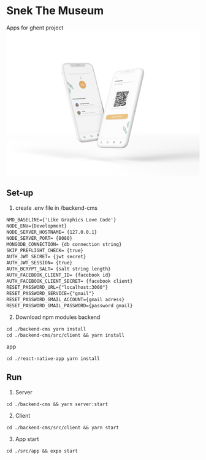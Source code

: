 # Snek The Museum
Apps for ghent project
![mock up](https://github.com/PietVlem/snek-the-museum/blob/master/mockup-snekthemuseum.png?raw=true)

## Set-up
1. create .env file in /backend-cms
```
NMD_BASELINE={'Like Graphics Love Code'}  
NODE_ENV={Development}
NODE_SERVER_HOSTNAME= {127.0.0.1}
NODE_SERVER_PORT= {8080}
MONGODB_CONNECTION= {db connection string}
SKIP_PREFLIGHT_CHECK= {true}
AUTH_JWT_SECRET= {jwt secret}
AUTH_JWT_SESSION= {true}
AUTH_BCRYPT_SALT= {salt string length}
AUTH_FACEBOOK_CLIENT_ID= {facebook id}
AUTH_FACEBOOK_CLIENT_SECRET= {facebook client}
RESET_PASSWORD_URL={"localhost:3000"}
RESET_PASSWORD_SERVICE={"gmail"}
RESET_PASSWORD_GMAIL_ACCOUNT={gmail adress}
RESET_PASSWORD_GMAIL_PASSWORD={password gmail}
```

2. Download npm modules
backend
```
cd ./backend-cms yarn install
cd ./backend-cms/src/client && yarn install
```

app
```
cd ./react-native-app yarn install
```

## Run
1. Server
```
cd ./backend-cms && yarn server:start
```

2. Client
```
cd ./backend-cms/src/client && yarn start
```

3. App start
```
cd ./src/app && expo start
```

